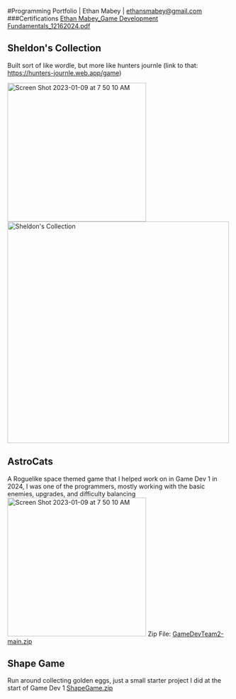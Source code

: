 #Programming Portfolio | Ethan Mabey | ethansmabey@gmail.com
###Certifications
[Ethan Mabey_Game Development Fundamentals_12162024.pdf](https://github.com/user-attachments/files/18152806/Ethan.Mabey_Game.Development.Fundamentals_12162024.pdf)


## Sheldon's Collection
Built sort of like wordle, but more like hunters journle (link to that: https://hunters-journle.web.app/game)

<img width="313" alt="Screen Shot 2023-01-09 at 7 50 10 AM" src="https://user-images.githubusercontent.com/89100747/211336351-13f9ea5f-24a1-4240-b60e-3106f1b2dc32.png">
<img width="500" alt="Sheldon's Collection" src="https://github.com/user-attachments/assets/990d3f32-f8d4-4f78-aa3c-227cc8076b4a">

## AstroCats
A Roguelike space themed game that I helped work on in Game Dev 1 in 2024, I was one of the programmers, mostly working with the basic enemies, upgrades, and difficulty balancing
<img width="313" alt="Screen Shot 2023-01-09 at 7 50 10 AM" src="[https://user-images.githubusercontent.com/89100747/211336351-13f9ea5f-24a1-4240-b60e-3106f1b2dc32.png](https://github.com/user-attachments/assets/cee0a77a-a42e-46c0-b8c6-0c17c88de4b1)">
Zip File:
[GameDevTeam2-main.zip](https://github.com/user-attachments/files/18152758/GameDevTeam2-main.zip)

## Shape Game
Run around collecting golden eggs, just a small starter project I did at the start of Game Dev 1
[ShapeGame.zip](https://github.com/user-attachments/files/18152818/ShapeGame.zip)
